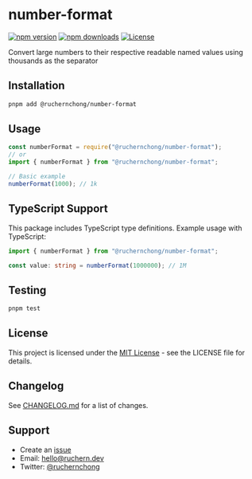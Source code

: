 # number-format

[![npm version](https://img.shields.io/npm/v/@ruchernchong/number-format.svg)](https://www.npmjs.com/package/@ruchernchong/number-format)
[![npm downloads](https://img.shields.io/npm/dm/@ruchernchong/number-format.svg)](https://www.npmjs.com/package/@ruchernchong/number-format)
[![License](https://img.shields.io/npm/l/@ruchernchong/number-format.svg)](https://github.com/username/@ruchernchong/number-format/blob/main/LICENSE)

Convert large numbers to their respective readable named values using thousands as the separator

## Installation

```bash
pnpm add @ruchernchong/number-format
```

## Usage

```javascript
const numberFormat = require("@ruchernchong/number-format");
// or
import { numberFormat } from "@ruchernchong/number-format";

// Basic example
numberFormat(1000); // 1k
```

## TypeScript Support

This package includes TypeScript type definitions. Example usage with TypeScript:

```typescript
import { numberFormat } from "@ruchernchong/number-format";

const value: string = numberFormat(1000000); // 1M
```

## Testing

```bash
pnpm test
```

## License

This project is licensed under the [MIT License](LICENSE) - see the LICENSE file for details.

## Changelog

See [CHANGELOG.md](CHANGELOG.md) for a list of changes.

## Support

- Create an [issue](https://github.com/ruchernchong/number-format/issues)
- Email: [hello@ruchern.dev](mailto:hello@ruchern.dev)
- Twitter: [@ruchernchong](https://twitter.com/ruchernchong)
